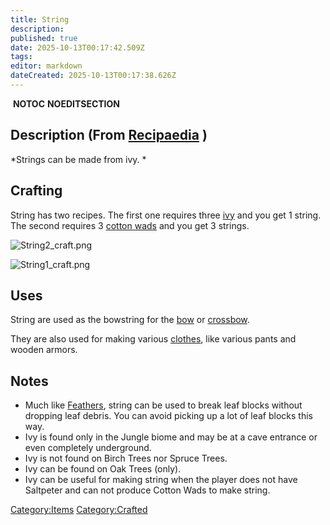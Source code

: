 ```yaml
---
title: String
description: 
published: true
date: 2025-10-13T00:17:42.509Z
tags: 
editor: markdown
dateCreated: 2025-10-13T00:17:38.626Z
---
```


 __NOTOC__ __NOEDITSECTION__

## Description (From [Recipaedia](.. "wikilink") ) 

*Strings can be made from ivy. *

## Crafting

String has two recipes. The first one requires three
[ivy](ivy "wikilink") and you get 1 string. The second requires 3
[cotton wads](../Plants/Cotton_Wad.md "wikilink") and you get 3 strings.

![String2_craft.png](String2_craft.png "String2_craft.png")

![String1_craft.png](String1_craft.png "String1_craft.png")

## Uses

String are used as the bowstring for the [bow](bow "wikilink") or
[crossbow](crossbow "wikilink").

They are also used for making various [clothes](clothing "wikilink"),
like various pants and wooden armors. 

## Notes 

  - Much like [Feathers](Feather.md "wikilink"), string can be used to
    break leaf blocks without dropping leaf debris. You can avoid
    picking up a lot of leaf blocks this way.
  - Ivy is found only in the Jungle biome and may be at a cave entrance
    or even completely underground.
  - Ivy is not found on Birch Trees nor Spruce Trees.
  - Ivy can be found on Oak Trees (only).
  - Ivy can be useful for making string when the player does not have
    Saltpeter and can not produce Cotton Wads to make string.

[Category:Items](Category:Items "wikilink")
[Category:Crafted](Category:Crafted "wikilink")